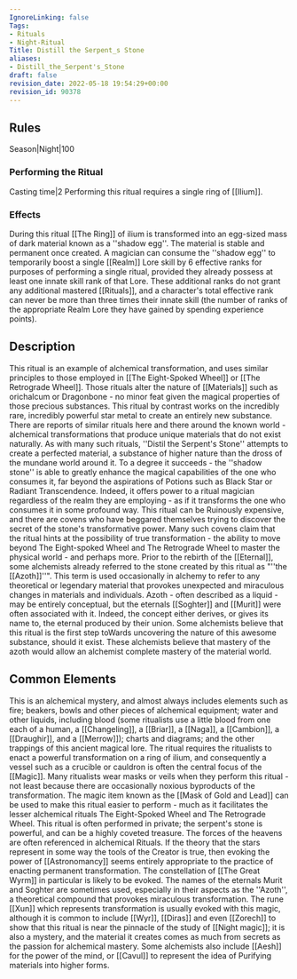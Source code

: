 ```yaml
---
IgnoreLinking: false
Tags:
- Rituals
- Night-Ritual
Title: Distill the Serpent_s Stone
aliases:
- Distill_the_Serpent's_Stone
draft: false
revision_date: 2022-05-18 19:54:29+00:00
revision_id: 90378
---
```


## Rules
Season|Night|100
### Performing the Ritual
Casting time|2 Performing this ritual requires a single ring of [[Ilium]].
### Effects
During this ritual [[The Ring]] of ilium is transformed into an egg-sized mass of dark material known as a ''shadow egg''.
The material is stable and permanent once created. A magician can consume the ''shadow egg'' to temporarily boost a single [[Realm]] Lore skill by 6 effective ranks for purposes of performing a single ritual, provided they already possess at least one innate skill rank of that Lore. These additional ranks do not grant any additional mastered [[Rituals]], and a character's total effective rank can never be more than three times their innate skill (the number of ranks of the appropriate Realm Lore they have gained by spending experience points).
## Description
This ritual is an example of alchemical transformation, and uses similar principles to those employed in [[The Eight-Spoked Wheel]] or [[The Retrograde Wheel]]. Those rituals alter the nature of [[Materials]] such as orichalcum or Dragonbone - no minor feat given the magical properties of those precious substances. This ritual by contrast works on the incredibly rare, incredibly powerful star metal to create an entirely new substance. There are reports of similar rituals here and there around the known world - alchemical transformations that produce unique materials that do not exist naturally.
As with many such rituals, ''Distil the Serpent's Stone'' attempts to create a perfected material, a substance of higher nature than the dross of the mundane world around it. To a degree it succeeds - the ''shadow stone'' is able to greatly enhance the magical capabilities of the one who consumes it, far beyond the aspirations of Potions such as Black Star or Radiant Transcendence. Indeed, it offers power to a ritual magician regardless of the realm they are employing - as if it transforms the one who consumes it in some profound way. 
This ritual can be Ruinously expensive, and there are covens who have beggared themselves trying to discover the secret of the stone's transformative power. Many such covens claim that the ritual hints at the possibility of true transformation - the ability to move beyond The Eight-spoked Wheel and The Retrograde Wheel to master the physical world - and perhaps more.
Prior to the rebirth of the [[Eternal]], some alchemists already referred to the stone created by this ritual as "''the [[Azoth]]''". This term is used occasionally in alchemy to refer to any theoretical or legendary material that provokes unexpected and miraculous changes in materials and individuals. Azoth - often described as a liquid - may be entirely conceptual, but the eternals [[Soghter]] and [[Murit]] were often associated with it. Indeed, the concept either derives, or gives its name to, the eternal produced by their union. Some alchemists believe that this ritual is the first step toWards uncovering the nature of this awesome substance, should it exist. These alchemists believe that mastery of the azoth would allow an alchemist complete mastery of the material world.
## Common Elements
This is an alchemical mystery, and almost always includes elements such as fire; beakers, bowls and other pieces of alchemical equipment; water and other liquids, including blood (some ritualists use a little blood from one each of a human, a [[Changeling]], a [[Briar]], a [[Naga]], a [[Cambion]], a [[Draughir]], and a [[Merrow]]); charts and diagrams; and the other trappings of this ancient magical lore. The ritual requires the ritualists to enact a powerful transformation on a ring of ilium, and consequently a vessel such as a crucible or cauldron is often the central focus of the [[Magic]].
Many ritualists wear masks or veils when they perform this ritual - not least because there are occasionally noxious byproducts of the transformation. The magic item known as the [[Mask of Gold and Lead]] can be used to make this ritual easier to perform - much as it facilitates the lesser alchemical rituals The Eight-Spoked Wheel and The Retrograde Wheel. This ritual is often performed in private; the serpent's stone is powerful, and can be a highly coveted treasure.
The forces of the heavens are often referenced in alchemical Rituals. If the theory that the stars represent in some way the tools of the Creator is true, then evoking the power of [[Astronomancy]] seems entirely appropriate to the practice of enacting permanent transformation. The constellation of [[The Great Wyrm]] in particular is likely to be evoked. The names of the eternals Murit and Soghter are sometimes used, especially in their aspects as the ''Azoth'', a theoretical compound that provokes miraculous transformation.
The rune [[Xun]] which represents transformation is usually evoked with this magic, although it is common to include [[Wyr]], [[Diras]] and even [[Zorech]] to show that this ritual is near the pinnacle of the study of [[Night magic]]; it is also a mystery, and the material it creates comes as much from secrets as the passion for alchemical mastery. Some alchemists also include [[Aesh]] for the power of the mind, or [[Cavul]] to represent the idea of Purifying materials into higher forms.